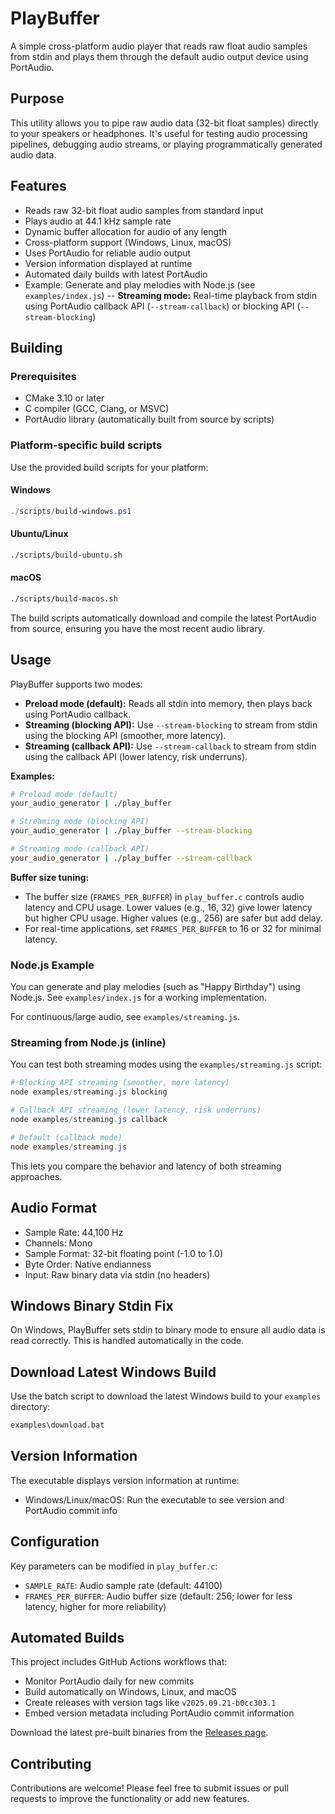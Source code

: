 # PlayBuffer

A simple cross-platform audio player that reads raw float audio samples from stdin and plays them through the default audio output device using PortAudio.

## Purpose

This utility allows you to pipe raw audio data (32-bit float samples) directly to your speakers or headphones. It's useful for testing audio processing pipelines, debugging audio streams, or playing programmatically generated audio data.

## Features

- Reads raw 32-bit float audio samples from standard input
- Plays audio at 44.1 kHz sample rate
- Dynamic buffer allocation for audio of any length
- Cross-platform support (Windows, Linux, macOS)
- Uses PortAudio for reliable audio output
- Version information displayed at runtime
- Automated daily builds with latest PortAudio
- Example: Generate and play melodies with Node.js (see `examples/index.js`)
-- **Streaming mode:** Real-time playback from stdin using PortAudio callback API (`--stream-callback`) or blocking API (`--stream-blocking`)

## Building

### Prerequisites

- CMake 3.10 or later
- C compiler (GCC, Clang, or MSVC)
- PortAudio library (automatically built from source by scripts)

### Platform-specific build scripts

Use the provided build scripts for your platform:

#### Windows
```powershell
./scripts/build-windows.ps1
```

#### Ubuntu/Linux
```bash
./scripts/build-ubuntu.sh
```

#### macOS
```bash
./scripts/build-macos.sh
```

The build scripts automatically download and compile the latest PortAudio from source, ensuring you have the most recent audio library.

## Usage

PlayBuffer supports two modes:

- **Preload mode (default):** Reads all stdin into memory, then plays back using PortAudio callback.
- **Streaming (blocking API):** Use `--stream-blocking` to stream from stdin using the blocking API (smoother, more latency).
- **Streaming (callback API):** Use `--stream-callback` to stream from stdin using the callback API (lower latency, risk underruns).

**Examples:**
```bash
# Preload mode (default)
your_audio_generator | ./play_buffer

# Streaming mode (blocking API)
your_audio_generator | ./play_buffer --stream-blocking

# Streaming mode (callback API)
your_audio_generator | ./play_buffer --stream-callback
```

**Buffer size tuning:**
- The buffer size (`FRAMES_PER_BUFFER`) in `play_buffer.c` controls audio latency and CPU usage. Lower values (e.g., 16, 32) give lower latency but higher CPU usage. Higher values (e.g., 256) are safer but add delay.
- For real-time applications, set `FRAMES_PER_BUFFER` to 16 or 32 for minimal latency.



### Node.js Example

You can generate and play melodies (such as "Happy Birthday") using Node.js. See `examples/index.js` for a working implementation.

For continuous/large audio, see `examples/streaming.js`.

### Streaming from Node.js (inline)

You can test both streaming modes using the `examples/streaming.js` script:

```powershell
# Blocking API streaming (smoother, more latency)
node examples/streaming.js blocking

# Callback API streaming (lower latency, risk underruns)
node examples/streaming.js callback

# Default (callback mode)
node examples/streaming.js
```

This lets you compare the behavior and latency of both streaming approaches.

## Audio Format

- Sample Rate: 44,100 Hz
- Channels: Mono
- Sample Format: 32-bit floating point (-1.0 to 1.0)
- Byte Order: Native endianness
- Input: Raw binary data via stdin (no headers)

## Windows Binary Stdin Fix

On Windows, PlayBuffer sets stdin to binary mode to ensure all audio data is read correctly. This is handled automatically in the code.

## Download Latest Windows Build

Use the batch script to download the latest Windows build to your `examples` directory:

```cmd
examples\download.bat
```

## Version Information

The executable displays version information at runtime:

- Windows/Linux/macOS: Run the executable to see version and PortAudio commit info

## Configuration

Key parameters can be modified in `play_buffer.c`:

- `SAMPLE_RATE`: Audio sample rate (default: 44100)
- `FRAMES_PER_BUFFER`: Audio buffer size (default: 256; lower for less latency, higher for more reliability)

## Automated Builds

This project includes GitHub Actions workflows that:

- Monitor PortAudio daily for new commits
- Build automatically on Windows, Linux, and macOS
- Create releases with version tags like `v2025.09.21-b0cc303.1`
- Embed version metadata including PortAudio commit information

Download the latest pre-built binaries from the [Releases page](https://github.com/lanly-dev/play-buffer/releases).

## Contributing

Contributions are welcome! Please feel free to submit issues or pull requests to improve the functionality or add new features.
